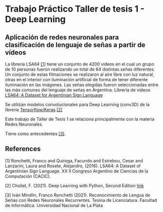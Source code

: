 # Trabajo Práctico Taller de tesis 1 - Deep Learning

## Aplicación de redes neuronales para clasificación de lenguaje de señas a partir de vídeos 

La librería LSA64 [[1]](#1) tiene un conjunto de 4200 vídeos en el cual un grupo de 10 personas fueron realizando un total de 64 distintas señas diferentes. Un conjunto de estas filmaciones se realizaron al aire libre con luz natural, otras en el interior con iluminación artificial de forma de tener diferente iluminación en las imágenes.
Las señas elegidas fueron seleccionadas entre las más comunes del lenguaje de señas en Argentina.
Librería de videos [LSA64: A Dataset for Argentinian Sign Language](http://facundoq.github.io/datasets/lsa64/)

Se utilizan modelos convolucionales para Deep Learning (conv3D) de la librería [Tensorflow/Keras](https://keras.io/api/layers/convolution_layers/convolution3d/) [[2]](#2)

Este trabajo de Taller de Tesis 1 se relaciona principalmente con la materia Redes Neuronales.

Tiene como antecedentes [[3]](#3).

## References

<a id="1">[1] </a>
Ronchetti, Franco and Quiroga, Facundo and Estrebou, Cesar and Lanzarini, Laura and Rosete, Alejandro, (2016).
LSA64: A Dataset of Argentinian Sign Language.
XX II Congreso Argentino de Ciencias de la Computación (CACIC).

<a id="2">[2]</a>
Chollet, F. (2021).
Deep Learning with Python, Second Edition
[link](https://books.google.com.ar/books?id=XHpKEAAAQBAJ)

<a id="3">[3]</a>
Iván Mindlin, Franco Ronchetti (2021).
Reconocimiento de Lengua de Señas con Redes Neuronales Recurrentes.
Tesina de Licenciatura. Facultad de Informática. Universidad Nacional de La Plata



